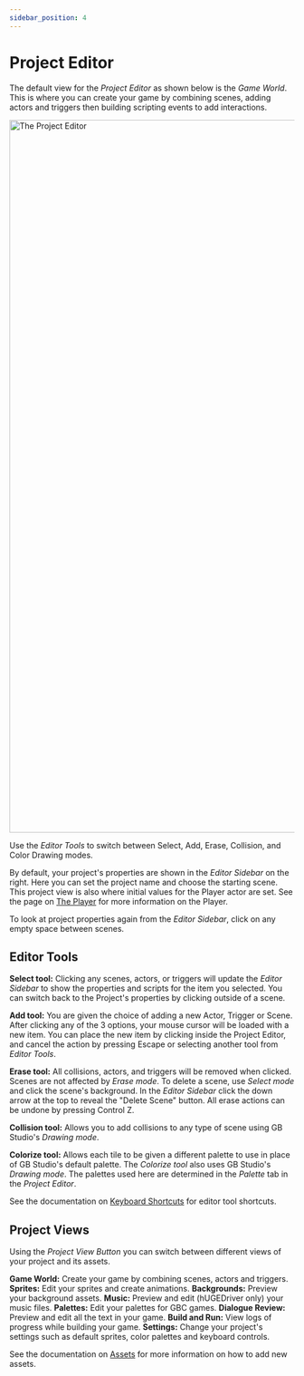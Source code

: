 ```yaml
---
sidebar_position: 4
---
```


# Project Editor

The default view for the _Project Editor_ as shown below is the _Game World_. This is where you can create your game by combining scenes, adding actors and triggers then building scripting events to add interactions.

<img title="The Project Editor" src="/img/screenshots/project-editor-v3.png" width="1258" />

Use the _Editor Tools_ to switch between Select, Add, Erase, Collision, and Color Drawing modes.

By default, your project's properties are shown in the _Editor Sidebar_ on the right. Here you can set the project name and choose the starting scene. This project view is also where initial values for the Player actor are set. See the page on [The Player](/docs/project-editor/player) for more information on the Player.

To look at project properties again from the _Editor Sidebar_, click on any empty space between scenes.

## Editor Tools

**Select tool:** Clicking any scenes, actors, or triggers will update the _Editor Sidebar_ to show the properties and scripts for the item you selected. You can switch back to the Project's properties by clicking outside of a scene.

**Add tool:** You are given the choice of adding a new Actor, Trigger or Scene. After clicking any of the 3 options, your mouse cursor will be loaded with a new item. You can place the new item by clicking inside the Project Editor, and cancel the action by pressing Escape or selecting another tool from _Editor Tools_.

**Erase tool:** All collisions, actors, and triggers will be removed when clicked. Scenes are not affected by _Erase mode_. To delete a scene, use _Select mode_ and click the scene's background. In the _Editor Sidebar_ click the down arrow at the top to reveal the "Delete Scene" button. All erase actions can be undone by pressing Control Z.

**Collision tool:** Allows you to add collisions to any type of scene using GB Studio's _Drawing mode_.

**Colorize tool:** Allows each tile to be given a different palette to use in place of GB Studio's default palette. The _Colorize tool_ also uses GB Studio's _Drawing mode_. The palettes used here are determined in the _Palette_ tab in the _Project Editor_.

See the documentation on [Keyboard Shortcuts](/docs/getting-started/keyboard-shortcuts) for editor tool shortcuts.

## Project Views

Using the _Project View Button_ you can switch between different views of your project and its assets.

**Game World:** Create your game by combining scenes, actors and triggers.
**Sprites:** Edit your sprites and create animations.
**Backgrounds:** Preview your background assets.
**Music:** Preview and edit (hUGEDriver only) your music files.
**Palettes:** Edit your palettes for GBC games.
**Dialogue Review:** Preview and edit all the text in your game.
**Build and Run:** View logs of progress while building your game.
**Settings:** Change your project's settings such as default sprites, color palettes and keyboard controls.

See the documentation on [Assets](/docs/assets) for more information on how to add new assets.
